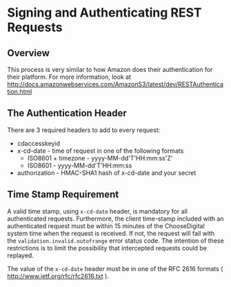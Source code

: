 # Signing and Authenticating REST Requests

## Overview

This process is very similar to how Amazon does their authentication for their platform. For more information, look at 
http://docs.amazonwebservices.com/AmazonS3/latest/dev/RESTAuthentication.html

## The Authentication Header

There are 3 required headers to add to every request:

* cdaccesskeyid
* x-cd-date - time of request in one of the following formats
    * ISO8601 + timezone - yyyy-MM-dd'T'HH:mm:ss'Z'
    * ISO8601 - yyyy-MM-dd'T'HH:mm:ss
* authorization - HMAC-SHA1 hash of x-cd-date and your secret

## Time Stamp Requirement

A valid time stamp, using ```x-cd-date``` header, is mandatory for all authenticated requests. Furthermore, the client time-stamp included with an authenticated request must be within 15 minutes of the ChooseDigital system time when the request is received. If not, the request will fail with the ```validation.invalid.outofrange``` error status code. The intention of these restrictions is to limit the possibility that intercepted requests could be replayed.

The value of the ```x-cd-date``` header must be in one of the RFC 2616 formats ( http://www.ietf.org/rfc/rfc2616.txt ).